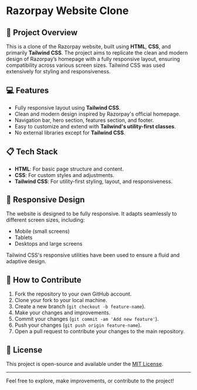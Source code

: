 # Razorpay Website Clone

## 🚀 Project Overview

This is a clone of the Razorpay website, built using **HTML**, **CSS**, and primarily **Tailwind CSS**. The project aims to replicate the clean and modern design of Razorpay’s homepage with a fully responsive layout, ensuring compatibility across various screen sizes. Tailwind CSS was used extensively for styling and responsiveness.

## 💻 Features

- Fully responsive layout using **Tailwind CSS**.
- Clean and modern design inspired by Razorpay's official homepage.
- Navigation bar, hero section, features section, and footer.
- Easy to customize and extend with **Tailwind's utility-first classes**.
- No external libraries except for **Tailwind CSS**.

## 📋 Tech Stack

- **HTML**: For basic page structure and content.
- **CSS**: For custom styles and adjustments.
- **Tailwind CSS**: For utility-first styling, layout, and responsiveness.

## 📱 Responsive Design

The website is designed to be fully responsive. It adapts seamlessly to different screen sizes, including:

- Mobile (small screens)
- Tablets
- Desktops and large screens

Tailwind CSS's responsive utilities have been used to ensure a fluid and adaptive design.

## 🔧 How to Contribute

1. Fork the repository to your own GitHub account.
2. Clone your fork to your local machine.
3. Create a new branch (`git checkout -b feature-name`).
4. Make your changes and improvements.
5. Commit your changes (`git commit -am 'Add new feature'`).
6. Push your changes (`git push origin feature-name`).
7. Open a pull request to contribute your changes to the main repository.

## 📝 License

This project is open-source and available under the [MIT License](LICENSE).

---

Feel free to explore, make improvements, or contribute to the project!
